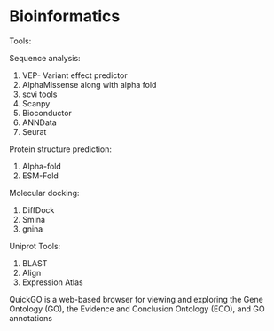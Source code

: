 # Bioinformatics
Tools: 

Sequence analysis:

1. VEP- Variant effect predictor
2. AlphaMissense along with alpha fold
3. scvi tools
4. Scanpy
5. Bioconductor
6. ANNData
7. Seurat

Protein structure prediction:

1. Alpha-fold
2. ESM-Fold


Molecular docking: 

1. DiffDock
2. Smina
3. gnina

Uniprot Tools:
1. BLAST
2. Align
3. Expression Atlas

QuickGO is a web-based browser for viewing and exploring the Gene Ontology (GO), the Evidence and Conclusion Ontology (ECO), and GO annotations 
